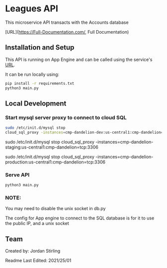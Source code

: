 # Leagues API

This microservice API transacts with the Accounts database

[URL](https://Full-Documentation.com/, Full Documentation)


## Installation and Setup
This API is running on App Engine and can be called using the service's [URL](https://partners-api-dot-revenue-reporting-280115.uc.r.appspot.com/).

It can be run locally using:
```bash
pip install -r requirements.txt
python3 main.py
```


## Local Development
### Start mysql server proxy to connect to cloud SQL
```bash
sudo /etc/init.d/mysql stop 
cloud_sql_proxy -instances=cmp-dandelion-dev:us-central1:cmp-dandelion=tcp:3306
```

sudo /etc/init.d/mysql stop 
cloud_sql_proxy -instances=cmp-dandelion-staging:us-central1:cmp-dandelion=tcp:3306

sudo /etc/init.d/mysql stop 
cloud_sql_proxy -instances=cmp-dandelion-production:us-central1:cmp-dandelion=tcp:3306

### Serve API
```bash
python3 main.py
```
### NOTE:
You may need to disable the unix socket in db.py

The config for App engine to connect to the SQL database is for it to use the public IP, and a unix socket

## Team
Created by: Jordan Stirling

Readme Last Edited: 2021/25/01
